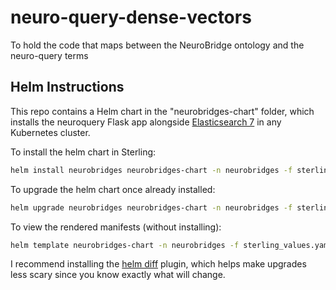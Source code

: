 # neuro-query-dense-vectors
To hold the code that maps between the NeuroBridge ontology and the neuro-query terms


## Helm Instructions

This repo contains a Helm chart in the "neurobridges-chart" folder, which installs the neuroquery Flask app alongside [Elasticsearch 7](https://github.com/elastic/helm-charts/tree/main/elasticsearch) in any Kubernetes cluster.

To install the helm chart in Sterling:

```bash
helm install neurobridges neurobridges-chart -n neurobridges -f sterling_values.yaml
```

To upgrade the helm chart once already installed:

```bash
helm upgrade neurobridges neurobridges-chart -n neurobridges -f sterling_values.yaml
```

To view the rendered manifests (without installing):

```bash
helm template neurobridges-chart -n neurobridges -f sterling_values.yaml | less
```

I recommend installing the [helm diff](https://github.com/databus23/helm-diff) plugin, which helps make upgrades less scary since you know exactly what will change.
